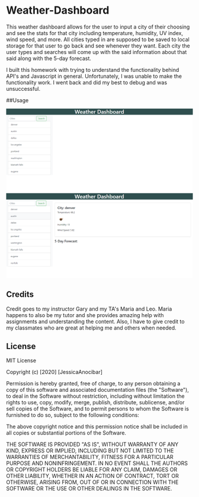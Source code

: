 # Weather-Dashboard

This weather dashboard allows for the user to input a city of their choosing and see the stats for that city including temperature, humidity, UV index, wind speed, and more. All cities typed in are supposed to be saved to local storage for that user to go back and see whenever they want. Each city the user types and searches will come up with the said information about that said along with the 5-day forecast.

I built this homework with trying to understand the functionality behind API's and Javascript in general. Unfortunately, I was unable to make the functionality work. I went back and did my best to debug and was unsuccessful. 


##Usage


<img src="https://github.com/jessicaano92/weather-dashboard/blob/main/images/img2.png">
<img src="https://github.com/jessicaano92/weather-dashboard/blob/main/images/img3.png">


## Credits

Credit goes to my instructor Gary and my TA's Maria and Leo. Maria happens to also be my tutor and she provides amazing help with assignments and understanding the content. Also, I have to give credit to my classmates who are great at helping me and others when needed.

## License

MIT License

Copyright (c) [2020] [JessicaAnocibar]

Permission is hereby granted, free of charge, to any person obtaining a copy
of this software and associated documentation files (the "Software"), to deal
in the Software without restriction, including without limitation the rights
to use, copy, modify, merge, publish, distribute, sublicense, and/or sell
copies of the Software, and to permit persons to whom the Software is
furnished to do so, subject to the following conditions:

The above copyright notice and this permission notice shall be included in all
copies or substantial portions of the Software.

THE SOFTWARE IS PROVIDED "AS IS", WITHOUT WARRANTY OF ANY KIND, EXPRESS OR
IMPLIED, INCLUDING BUT NOT LIMITED TO THE WARRANTIES OF MERCHANTABILITY,
FITNESS FOR A PARTICULAR PURPOSE AND NONINFRINGEMENT. IN NO EVENT SHALL THE
AUTHORS OR COPYRIGHT HOLDERS BE LIABLE FOR ANY CLAIM, DAMAGES OR OTHER
LIABILITY, WHETHER IN AN ACTION OF CONTRACT, TORT OR OTHERWISE, ARISING FROM,
OUT OF OR IN CONNECTION WITH THE SOFTWARE OR THE USE OR OTHER DEALINGS IN THE
SOFTWARE.


